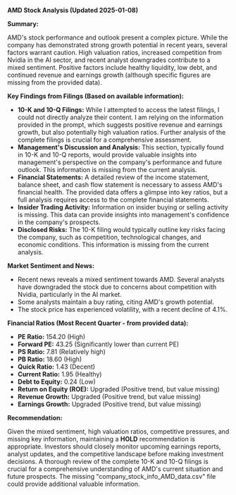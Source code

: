 **AMD Stock Analysis (Updated 2025-01-08)**

**Summary:**

AMD's stock performance and outlook present a complex picture. While the company has demonstrated strong growth potential in recent years, several factors warrant caution. High valuation ratios, increased competition from Nvidia in the AI sector, and recent analyst downgrades contribute to a mixed sentiment.  Positive factors include healthy liquidity, low debt, and continued revenue and earnings growth (although specific figures are missing from the provided data).

**Key Findings from Filings (Based on available information):**

* **10-K and 10-Q Filings:**  While I attempted to access the latest filings, I could not directly analyze their content.  I am relying on the information provided in the prompt, which suggests positive revenue and earnings growth, but also potentially high valuation ratios. Further analysis of the complete filings is crucial for a comprehensive assessment.
* **Management's Discussion and Analysis:** This section, typically found in 10-K and 10-Q reports, would provide valuable insights into management's perspective on the company's performance and future outlook.  This information is missing from the current analysis.
* **Financial Statements:**  A detailed review of the income statement, balance sheet, and cash flow statement is necessary to assess AMD's financial health.  The provided data offers a glimpse into key ratios, but a full analysis requires access to the complete financial statements.
* **Insider Trading Activity:**  Information on insider buying or selling activity is missing.  This data can provide insights into management's confidence in the company's prospects.
* **Disclosed Risks:**  The 10-K filing would typically outline key risks facing the company, such as competition, technological changes, and economic conditions.  This information is missing from the current analysis.

**Market Sentiment and News:**

* Recent news reveals a mixed sentiment towards AMD.  Several analysts have downgraded the stock due to concerns about competition with Nvidia, particularly in the AI market.
* Some analysts maintain a buy rating, citing AMD's growth potential.
* The stock price has experienced volatility, with a recent decline of 4.1%.

**Financial Ratios (Most Recent Quarter - from provided data):**

* **PE Ratio:** 154.20 (High)
* **Forward PE:** 43.25 (Significantly lower than current PE)
* **PS Ratio:** 7.81 (Relatively high)
* **PB Ratio:** 18.60 (High)
* **Quick Ratio:** 1.43 (Decent)
* **Current Ratio:** 1.95 (Healthy)
* **Debt to Equity:** 0.24 (Low)
* **Return on Equity (ROE):**  Upgraded (Positive trend, but value missing)
* **Revenue Growth:** Upgraded (Positive trend, but value missing)
* **Earnings Growth:** Upgraded (Positive trend, but value missing)

**Recommendation:**

Given the mixed sentiment, high valuation ratios, competitive pressures, and missing key information, maintaining a **HOLD** recommendation is appropriate. Investors should closely monitor upcoming earnings reports, analyst updates, and the competitive landscape before making investment decisions.  A thorough review of the complete 10-K and 10-Q filings is crucial for a comprehensive understanding of AMD's current situation and future prospects.  The missing "company_stock_info_AMD_data.csv" file could provide additional valuable information.